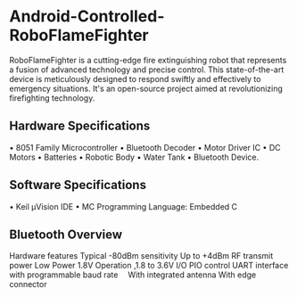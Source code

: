 # Android-Controlled-RoboFlameFighter
RoboFlameFighter is a cutting-edge fire extinguishing robot that represents a fusion of advanced technology and precise control. This state-of-the-art device is meticulously designed to respond swiftly and effectively to emergency situations. It's an open-source project aimed at revolutionizing firefighting technology. 

## Hardware Specifications
•	8051 Family Microcontroller
•	Bluetooth Decoder
•	Motor Driver IC
•	DC Motors
•	Batteries
•	Robotic Body
•	Water Tank
•	Bluetooth Device.

## Software Specifications
•	Keil µVision IDE
•	MC Programming Language: Embedded C

## Bluetooth Overview
Hardware features
Typical -80dBm sensitivity
Up to +4dBm RF transmit power
Low Power 1.8V Operation ,1.8 to 3.6V I/O
PIO control
UART interface with programmable baud rate 
With integrated antenna
With edge connector

